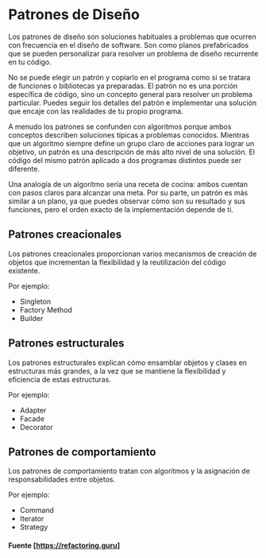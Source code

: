 # Patrones de Diseño

Los patrones de diseño son soluciones habituales a problemas que ocurren con frecuencia en el diseño de software. Son como planos prefabricados que se pueden personalizar para resolver un problema de diseño recurrente en tu código.

No se puede elegir un patrón y copiarlo en el programa como si se tratara de funciones o bibliotecas ya preparadas. El patrón no es una porción específica de código, sino un concepto general para resolver un problema particular. Puedes seguir los detalles del patrón e implementar una solución que encaje con las realidades de tu propio programa.

A menudo los patrones se confunden con algoritmos porque ambos conceptos describen soluciones típicas a problemas conocidos. Mientras que un algoritmo siempre define un grupo claro de acciones para lograr un objetivo, un patrón es una descripción de más alto nivel de una solución. El código del mismo patrón aplicado a dos programas distintos puede ser diferente.

Una analogía de un algoritmo sería una receta de cocina: ambos cuentan con pasos claros para alcanzar una meta. Por su parte, un patrón es más similar a un plano, ya que puedes observar cómo son su resultado y sus funciones, pero el orden exacto de la implementación depende de ti.

## Patrones creacionales
Los patrones creacionales proporcionan varios mecanismos de creación de objetos que incrementan la flexibilidad y la reutilización del código existente. 

Por ejemplo:

- Singleton
- Factory Method
- Builder

## Patrones estructurales
Los patrones estructurales explican cómo ensamblar objetos y clases en estructuras más grandes, a la vez que se mantiene la flexibilidad y eficiencia de estas estructuras.

Por ejemplo:

- Adapter
- Facade
- Decorator

## Patrones de comportamiento
Los patrones de comportamiento tratan con algoritmos y la asignación de responsabilidades entre objetos.

Por ejemplo:

- Command
- Iterator
- Strategy

#### Fuente [https://refactoring.guru] 